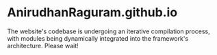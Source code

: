 # AnirudhanRaguram.github.io

The website's codebase is undergoing an iterative compilation process, with modules being dynamically integrated into the framework's architecture.
Please wait!
